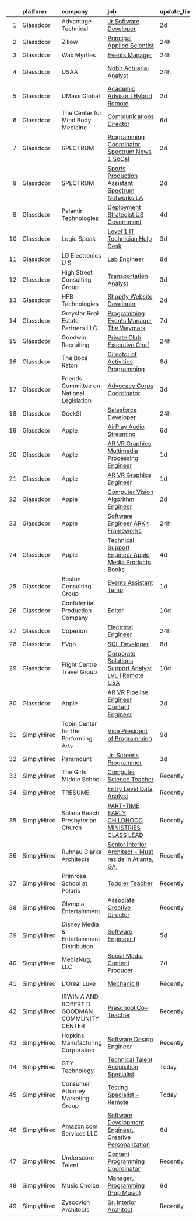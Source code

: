 

|    | platform    | company                                       | job                                                                                                                                                                                                                                                                                                                                                                                                                                                                                                                                                                                                                                                                                                                                                                                                                                                                                                                                                                                                                                                                                                                                                                                                                                                                                                                                                                                                       | update_time   | location                |
|---:|:------------|:----------------------------------------------|:----------------------------------------------------------------------------------------------------------------------------------------------------------------------------------------------------------------------------------------------------------------------------------------------------------------------------------------------------------------------------------------------------------------------------------------------------------------------------------------------------------------------------------------------------------------------------------------------------------------------------------------------------------------------------------------------------------------------------------------------------------------------------------------------------------------------------------------------------------------------------------------------------------------------------------------------------------------------------------------------------------------------------------------------------------------------------------------------------------------------------------------------------------------------------------------------------------------------------------------------------------------------------------------------------------------------------------------------------------------------------------------------------------|:--------------|:------------------------|
|  1 | Glassdoor   | Advantage Technical                           | [Jr  Software Developer](https://www.glassdoor.com/partner/jobListing.htm?pos=129&ao=1110586&s=58&guid=0000018248c15fcaa7dff89af1f574a4&src=GD_JOB_AD&t=SR&vt=w&ea=1&cs=1_4510dffc&cb=1659078009349&jobListingId=1008030771983&cpc=0FE1F5EA2BC84A01&jrtk=3-0-1g94c2nvnk6d6801-1g94c2o05gagg800-4181dfce910309c6--6NYlbfkN0CQRQ3eiV4YWjrRS1ho7HVQ9JO8v6Fb3eU0yDOJbdOiEguntuRlpE4-_N6DYLNj-GpZTLpv5WPdSP3xyHpyt1GVW4WOzCJrFNxqKR5py30U-34ASOCTv1XqShNo2f5yXrYT32mkoRC4dbaq3H-cg1EuqozaeMXNgdUvNW8KAeQNRdnjFj8d_nrzAal1pv4D0YmsUmOavhi-uX3oUmcgLlfxStDZK59NieJgPSnyb6BYIYFuVJA2W8muySnekjX0m9vg0rkyAji84IQMJj2TE9AYO_pbqlpCTapzhAPZ18z3i3r-gmrtDBhZoSA3Q769v00QHyzLY4CXH8aDU2ZRFVNExgJw8Myp7n3bHjCARBjbbSsejEBBzsvicQP1mxMEqL79J-G3wwrXz3iOqNISwixuzn1L2ZihqWj0m_CazskgVsBJ-GTI_eTI_qknT_4J239W79piKnpyGvdf3DN-qxWmPwp1ClDlw2Cr_YGdVJCGxkggog42aUQRU1T3cEFtwLAvM_WXJQXuaylObbJAgftzL3kD0hIqGhx9WQcCjERdpq-8bq3cm5SLSFkrSmy4fsk%3D)                                                                                                                                                                                                                                                                                                                                                                                                                                                                           | 2d            | Sterling Heights, MI    |
|  2 | Glassdoor   | Zillow                                        | [Principal Applied Scientist](https://www.glassdoor.com/partner/jobListing.htm?pos=109&ao=1110586&s=58&guid=0000018248c15fcaa7dff89af1f574a4&src=GD_JOB_AD&t=SR&vt=w&cs=1_0d4f20c3&cb=1659078009346&jobListingId=1008036296052&cpc=654405A9B1E0A9F5&jrtk=3-0-1g94c2nvnk6d6801-1g94c2o05gagg800-10653a7692ef2e75--6NYlbfkN0ANMurRYyPEXg08u6OamUd1Mvhk-zhFSGYIZgoJR86UvYL2v6MoUqae-sD5DnU21vrrjgKK6QA3rPxe1321IKiAM6NigZRDa6GEsITpdcH7XD6kAOVrmoxABmfQu3LRmVAGg_K2JnrWIAXdwWf_3mZejMvZaVfmnZAtVk0StyM-a1xzfTjiTQizYihGZBT6Z04R9QL62Ur6B5ANuZFHDt1l6hjvP-cwTOnzQQpUAzwWlJ0Z2wIvWQ03iAdkWH5li10Wb6jil_-bG2IB6LHK8RBLvmGQFh_7_PNwMv2sgKFLe1EofW80cvHpw6nu4tzRp85tb1drpgvz1MFFaoh8p59s4_KnHY2uyrC3N5CWAwWZ7BpANC0E5A9eyuojGgveuxBxQr9orE79wNC3XrptXjcoF9O6fpljBbDiJvPVVnEq3sZUaH-7FhU2dWUJjIn2RpOuCHIqn2VCr9cKOtfIdYm-A6qTF2UXsBZNwCjLN70LqPa4GY7czVzIHGXCiOndBOonwi31KpQF2XYesjK3vVAoibyilbTfZd-A-y4EgJCBio1UM0xJt_TpX-iFdOr6dp4VWZZOOl5CPJvHiP8PzVwoc1hxyzC8cDLQkIATB_GBmse-wWkA6qTHIwPrCzznhuJkallD9L5LqHldOjOhpwM3mM5YM068L6W_sFUMrOdyx7svG4UinfZVZjcafxla0tHnRhxNdobDTD9_DuNNGAns6xin1lrw2drm0ZYzm-nsfv_gVk5kNogyTjevZI67s6REP52VSXJnoAt2Gvt2Aej7Eik1EoLAnbXqHzlxrF08uN0GbSKs_4BFfizJo7IZm_-Y_gdRRb0C5ud2lvai0VmtVvfpxwiwuz2MF8xowB6gSPC3GQm-jeX7jkynhoWABTx8cXoP_kkh3fxhzJTHUvah)                                                                                                                         | 24h           | Remote                  |
|  3 | Glassdoor   | Wax Myrtles                                   | [Events Manager](https://www.glassdoor.com/partner/jobListing.htm?pos=105&ao=1110586&s=58&guid=0000018248c15fcaa7dff89af1f574a4&src=GD_JOB_AD&t=SR&vt=w&ea=1&cs=1_28ad24bf&cb=1659078009345&jobListingId=1008035996587&cpc=280AB1FAEDD8D536&jrtk=3-0-1g94c2nvnk6d6801-1g94c2o05gagg800-e0b276184e78d477--6NYlbfkN0AtjM4HKqhtCORoboae_J3tgcYu1K4OiljSpkWRTRwPVTiDgCOeS1YC8ydV09HSF6BfLbPiHd-wxWNnVn98bYwoshBHI7woCLIDgUBBDyOPUqUMQys-Nvn5iJ5MbsWWNbjx5VeaAMt0AEDP9_yKX6DKfWvY2ks7iUsDIylAxVT6q_bRsNZ_pW8TC2cD43gnMxtLnuymX9GuwYgjZtJkZUj5l0ZL4m_RC_KXVN9DUK33G2SF4DC1lfkf885kIVOaXRbdnfxO9Fj57tMQ-4hKuDsDdsK0hawvlmqMROnzYQ3AvQpEeGPvOLkc89uHBoRJSszAWNsRjDxMBUujgiNMziuqmqTDOwOz4_SAAQFUTJ15e6a-u_7Y4up0OqG0R64WNQQylcy9fi7sWBsl0VHBqgEfMJr76SQBrV9hzkpN6Fd7Bdp9rXI2k3XnXDKmHTvBtyIuqb5LzgJ-D4K1eglVJWK6b2CC3n8RTTK2N2xXPRlLHetey1LQZTcpqgP9De0qFDc%3D)                                                                                                                                                                                                                                                                                                                                                                                                                                                                                                                                                   | 24h           | Austin, TX              |
|  4 | Glassdoor   | USAA                                          | [Noblr   Actuarial Analyst](https://www.glassdoor.com/partner/jobListing.htm?pos=101&ao=1110586&s=58&guid=0000018248c15fcaa7dff89af1f574a4&src=GD_JOB_AD&t=SR&vt=w&cs=1_1a282e11&cb=1659078009344&jobListingId=1008036013301&cpc=88C71AD61D38E582&jrtk=3-0-1g94c2nvnk6d6801-1g94c2o05gagg800-0f1786e8fca5c8ac--6NYlbfkN0CdTBpsLrhs4IwmIsoO0brdHaF9POTtXIeJjdlamKYQ_DT3Xi384CrTLBZg7SIlGp4bY2R2oSF2A1ATKp2ueZy278fkOZdKUM19LKXNbsgJtf4ik3Jz4tw0WabTx0mfiOTNmQxvMdHQ7AL-gaAIQTyoNisLN09Nrc_85eAx876q0Kx0F5iwWbmKPO6kASMQdp9cZJ8pEELHgpTCCY7CjkIQeHW2lnea8OC1--Ze3QoRpqBZKT_vuEI_nh3puvJyR3gW8_D71xU_3uJLTzNqhrp7Dd44VKt_uEMqch91ueg05LPMDIYE7GLXMB6VbXdBFZyWy8c1g4T-G5RSvAWo4h4BI3Uf2_YPnBkpYkogtlMjgHy-ETx4ZKB2aSeMkNi4ju0G20bomvKs6a0jl9SSbu7ktQk3Cgxiz2Z-aC1GlKvZ83QUI4kGwxor8ypqhOBi6s0%3D)                                                                                                                                                                                                                                                                                                                                                                                                                                                                                                                                                                                                             | 24h           | San Francisco, CA       |
|  5 | Glassdoor   | UMass Global                                  | [Academic Advisor I  Hybrid Remote ](https://www.glassdoor.com/partner/jobListing.htm?pos=116&ao=1110586&s=58&guid=0000018248c15fcaa7dff89af1f574a4&src=GD_JOB_AD&t=SR&vt=w&cs=1_c0935e74&cb=1659078009347&jobListingId=1008031073642&cpc=A65DF3A704A48F9B&jrtk=3-0-1g94c2nvnk6d6801-1g94c2o05gagg800-eed16ec982454327--6NYlbfkN0DTeh5R3552PqUfPOB0cB09_CP8sisQs0fegyyYJecQSZVlMxNe9zty8xLqfyLNAkGoue8sb8qVeIFuRtgYFWMHx-Kp8w-ZxgeNlchwzpSN4_M09K6C9bf8K3cAG8cQxaGo4gSrTWQ-BfKgsCIv5ioJtmeW7u9hc7W74O4Evq6vxGZQRi2ZVi8MAOmQ0i4CXsi0ooH9SCaVt4ULGqW5hGtI2uVOTliSDpt3i2dqsvrUCiUOlfI6OTpZtZH26liLVY7n9L-rlnAebeYcYl8aZdVXLw-L2RDdDbJ9h5DDphv1JGVeMxTnrqy-AXkdNPy-1an_Y6xqQydM_IAZjIwHfzhJn1-Lcfj4rJSrCQmeJCb1RIiJ72nEnDU27AB-qBTKH5Rc8yWDrnoUjLGukbsoTwIBtKqV7-cIjxK2LuKxXrzcAwQ8hKqo4aiW9UbzQfxmPv8qOI7nBy6G2qBNWf8ytwE5rGrmddXgleaKS9Mcgn4zXaJ1UrpAOzkJVEv4c6c9nYXVcOTFziMcuqvFGtlT8feW_FmWv4pvQsSpYEZcbjlbEB0FdYdxn6KAUUrRBY6itsE%3D)                                                                                                                                                                                                                                                                                                                                                                                                                                                                    | 2d            | Irving, TX              |
|  6 | Glassdoor   | The Center for Mind Body Medicine             | [Communications Director](https://www.glassdoor.com/partner/jobListing.htm?pos=124&ao=1110586&s=58&guid=0000018248c15fcaa7dff89af1f574a4&src=GD_JOB_AD&t=SR&vt=w&ea=1&cs=1_7eb8bc20&cb=1659078009349&jobListingId=1008023487708&cpc=334ABAF5D42DC775&jrtk=3-0-1g94c2nvnk6d6801-1g94c2o05gagg800-2f99f65dba8e2af0--6NYlbfkN0Bq4JZBDI5KVBLv_TGL_ywcR0ZJqwqrZegvEhMGN_SqiR7DsPXU7hE8vrTaqroRDspAwTNGF5SfQVRcNMHd43AJyjUZN7Hy53ss80YdafqSOwNQazo77fY9V4-oPESMbHw3YtXHOMEeOgwyFxHuqH5l1OuOEhBHhB29EPOL67a_QswMXb9SkEThTRAvdjIxUwdCEBM9fbV9oTOl78zG29Ur9LuPF9HZbqOYkv_1Ol1Pt8_sO_h2YAsjJn92GnzeuauIJ-RY7Gw4H7s10oh2CNJD9_5Lk62pq9f0i9G8b59W2YxdSc8aDJFxze9J8NfLwDcH-HqlXWyHiR_n4I2TeyEafJg6zbAGbQ2qtaDEKPc2JlOu8GHx7LrWGLr3lzqTqbpB3RNa5qVDZ_5sQiY8tq18J10T6hrrgTaAS1PlbtUjfRwCF3h8bwG3SHaJvN33V0YbbN9iDrwzDEcbZkq69o8klKrEAE-kyBLBRWYgzmCSmSTSZ6yINxS9)                                                                                                                                                                                                                                                                                                                                                                                                                                                                                                                                                        | 6d            | Remote                  |
|  7 | Glassdoor   | SPECTRUM                                      | [Programming Coordinator   Spectrum News 1 SoCal](https://www.glassdoor.com/partner/jobListing.htm?pos=111&ao=1110586&s=58&guid=0000018248c15fcaa7dff89af1f574a4&src=GD_JOB_AD&t=SR&vt=w&cs=1_2312123e&cb=1659078009346&jobListingId=1008030821350&cpc=48B9F4758953335C&jrtk=3-0-1g94c2nvnk6d6801-1g94c2o05gagg800-237212b45d0badb3--6NYlbfkN0CeXNZYxOzgf11O9-TFJft4I5QLQjKTqoL33Rtx55G7Tru_S0g1SuePxsXLB_GiP8SKujYOZxh2-0iHOp_86Qz7tOXbPq4p73dE6TSert15-uZXqMkzAdef5_H_8JFodGKYOnhNy1oWSS_nxb3oYKsEF3q-SHRFAO6gATs70QK9K0eH4v0M9bot5zjy0Kflo14K2Ummm2YdgZZJlXXq7HaMWHUnp7JjPUU08bM3mDb4jKyttl2SLGx7B5ON1qZLXr0lBtp6SGBwabuL_GzwZncedL7F1Sa1wpYYLxpFMLi3SM0_z50LzgmoNmQlhSsK8ZZS1EsRA_8bAtPcxJHXU9tgbCPNmNUPCj_zSkwpuJen67LmnaeFQJlDqH5zzlpbIYL70jNeKbZII6G0tDM_3E69O82NKAZRNvf78AKWIVXvmFyeQtqBTLtQ)                                                                                                                                                                                                                                                                                                                                                                                                                                                                                                                                                                                                     | 2d            | El Segundo, CA          |
|  8 | Glassdoor   | SPECTRUM                                      | [Sports Production Assistant   Spectrum Networks LA](https://www.glassdoor.com/partner/jobListing.htm?pos=120&ao=1110586&s=58&guid=0000018248c15fcaa7dff89af1f574a4&src=GD_JOB_AD&t=SR&vt=w&cs=1_04c8c2f0&cb=1659078009348&jobListingId=1008030821268&cpc=B076152010A3B66C&jrtk=3-0-1g94c2nvnk6d6801-1g94c2o05gagg800-798500657260fa49--6NYlbfkN0CeXNZYxOzgf11O9-TFJft4I5QLQjKTqoL33Rtx55G7Tru_S0g1SuePxsXLB_GiP8SKujYOZxh2-0xXtPNENhkLYaAdeZPsMeMGuQh-3r7ivy7qpkzEFDxxW8mSeO4waaOjO_KNvdk0fVjCk1Qtb2IcprFOzBP4uphXDcT4iT5tdX-1oMdjPGY94inFpd254e6MmF_gBDDGEDyK9PEuGbbf2yXDc-6-R6FEXdYlJX7IqMeFmSeAOFmgOpr8wrHT5BEq7PELYQxsdbE-bYV8KM3CQOCBjeEFwXvo9GlE2F16k4wJKfQsvT4alf1iiFP_HpaeG7x9f-Ygdc6JRNhfaNjQvbuYR480ZH5qRNlRHIJLlovbXNcFldTluLOzJqYLS32jvIavcR9KY-RT_PiOQ4qeeznof4fZGYUbVM6hQIcP6MknRdF2-MLH)                                                                                                                                                                                                                                                                                                                                                                                                                                                                                                                                                                                                  | 2d            | El Segundo, CA          |
|  9 | Glassdoor   | Palantir Technologies                         | [Deployment Strategist   US Government](https://www.glassdoor.com/partner/jobListing.htm?pos=103&ao=1110586&s=58&guid=0000018248c15fcaa7dff89af1f574a4&src=GD_JOB_AD&t=SR&vt=w&cs=1_ee7d2a6f&cb=1659078009345&jobListingId=1008026113670&cpc=EE7F0D06914A6BE7&jrtk=3-0-1g94c2nvnk6d6801-1g94c2o05gagg800-bef673c6277dd08a--6NYlbfkN0Brd2bbJv--kwJLf5E6dthOUocw0FyT9949Kzz66cUevmgVuLUFWYj_oOBcuZnSDrNw8dN3KDbDnC3wAdNZUfqBsaC2Dp1aQ85J7lv2Fxo9mKkRD6jnFxCYUwoXEgRYYIwAhDtXn3FlRoqAjRfAh6iKT4FiLFzS2Pal1IjBl5R8YFAGfetiO_Irepgar44vTfpmeWX94F22oZCuXv9h9O1V2accshhJn1zU3aa7QGyMXw2StxaA6F9Op_8tIWDcX9knFlq0fdbmgiXyfrn8dtPhiBAzNnl6SkK5542Zw32V3WkXUCOKy1RYJ7Aq9uRLgH1Ew6mf2X-uwnqxnkEo_SkZoTCPN8U-vf92COKOJ3YyxpGBZTbRAixVk3Ucbzfukd6YCqoLJzsDtYgInr8EW8j4w3qLU99_lqBdJsdpNeb3-m5QmiSoPzV5dF7JGJZoPpw%3D)                                                                                                                                                                                                                                                                                                                                                                                                                                                                                                                                                                                                 | 4d            | Washington, DC          |
| 10 | Glassdoor   | Logic Speak                                   | [Level 1 IT Technician   Help Desk](https://www.glassdoor.com/partner/jobListing.htm?pos=110&ao=1110586&s=58&guid=0000018248c15fcaa7dff89af1f574a4&src=GD_JOB_AD&t=SR&vt=w&ea=1&cs=1_002c3a9c&cb=1659078009346&jobListingId=1008028007852&cpc=F4EED0218A761C36&jrtk=3-0-1g94c2nvnk6d6801-1g94c2o05gagg800-bf5f6dfec428e9e0--6NYlbfkN0C7uCxHE3uuazJ57uaq8tAgqAWdfzHxd0Jo3yJkaiiH59QQggab8ipZ0MSowDTOVU9ZaGKf0YsoUJ6GAeVVk2yFtL2aerAPt4xT2FFsds74apowRZHXk2OwkkekK3bAXN7nAS0ZVYYqh86Toj-P9QdgXc-Jxl-OZd4X9FhNe57Js7EdUW1NR4GTSOqSw7nuEirc7Be0vOwnrrwcjKRtsgi8530omsK_pJTcoZvTg4QYzAm8sfWGy0DPpOxsRk4dnnX34bNAn4bK4P-LXMCOIa4KlLbf0sZXzM5KpMj8nbxDV_5SAH6T6ZMPqDpR9VY_XgteiWmBWsqGsOQMro0YDtLffFwKNZYsUd3ejnI6o44DMuP22kmYUpUVK2HujsLtfC3_7mnK7UC1w-jr8u-RxU3Ex4XirS3C5h0yCKS6VCSRTJAkr7pse_qxg2lzzWaGJKx_MPQpTd3htd5LObMwM-AB4QY8zfQT1drNOMjBvElGRvcVxbrBeULmKozI2vAGJ66K84BPDBTRLg%3D%3D)                                                                                                                                                                                                                                                                                                                                                                                                                                                                                                                  | 3d            | Marietta, GA            |
| 11 | Glassdoor   | LG Electronics U S                            | [Lab Engineer](https://www.glassdoor.com/partner/jobListing.htm?pos=104&ao=1110586&s=58&guid=0000018248c15fcaa7dff89af1f574a4&src=GD_JOB_AD&t=SR&vt=w&cs=1_66c58682&cb=1659078009345&jobListingId=1008018437881&cpc=6A22310A23505C64&jrtk=3-0-1g94c2nvnk6d6801-1g94c2o05gagg800-f05c6034d488f3e1--6NYlbfkN0A9atWhvSYGDXYsuIFniFeMUfyhfiKb1gamun_MyY1nlold7GTuQPjQR8xaSdlZCsMTKYxyGl0568YS7VZV53z5rymjnR0aiimeXNYdeSEfihTWA9E5m5sLzT_K4vvAWprb5MTMghWGYrTnTS8Sy8o4E0Fs2EPyATbfiZ7CQzKJVvermjYlQW7s-7xwD9MuA7cvJU923WQjymy1xN0mj4yH3lR2t_LCLy3LiISLY5xFQwIIidfKWOmL66r5gzlGrrEYzUkEcIeCQAjAOAdwbdQZrHTtsd5GdZ4KLfkBe89G-gtgJqKirvVBwqk-vb-gJbnqFRcADfZb5nTLfd0mWokBe6kvj-pMfVGbRAr9xh19UwSBHYBKWAbKUcFOQuf8TMQxZDiCYR00fLFVPewZHgJEV5cIClT9J5TQI-tPo2ExkWU6XJoMAfFm8gvL0lsmbw0lTCnMAhyUY_wpetBPHuNtFV4T6BHheGd7ZcetTK_2L8RkhdwXpqEnu1meccD2mf43i7NOUMkLo78iXSRzbtuwsAdRpdQgtGg8FnEso0Sd4rHhyUQgtrL0HifPpY0qnU3CYiCJ5CzGhH4lgkPuiVgCXdgXzSdw9zs%3D)                                                                                                                                                                                                                                                                                                                                                                                                                                                          | 8d            | Buffalo Grove, IL       |
| 12 | Glassdoor   | High Street Consulting Group                  | [Transportation Analyst](https://www.glassdoor.com/partner/jobListing.htm?pos=102&ao=1110586&s=58&guid=0000018248c15fcaa7dff89af1f574a4&src=GD_JOB_AD&t=SR&vt=w&ea=1&cs=1_f1deef96&cb=1659078009345&jobListingId=1008027937829&cpc=BAB9AA3F436D8911&jrtk=3-0-1g94c2nvnk6d6801-1g94c2o05gagg800-83f94065bcd5ba1e--6NYlbfkN0C1qImHiEfErSQr_mLg2hpbAFDlWNX-J_m3rgUVNJERU0jMq4x52Mn_z2ap8mIszHoxCvysrrvBgNct5xfG8nwGF1sUxC4cgUZmEuPnKCA0b21qYfm_3cONhaIvRZvDXg0hkdlSfxBSp5lY9LoX6AqmBs_-F52YVA9RzQfwhJqAC-XDRJIfo21eQTQSJVX9I6bqYwnpxTgcVmMHeDXCophlOqNpS861FhnrZ8LmhVMT2aQ1qeMbETdaB_EKdpE9QTLDyI-jz7_TjUKJg-DXD3LZzhtTJ_6CRqIcNahZZkekxMY6T8zt295T8-Im4hqXuUbxMhmGaN8z01Z9X7-bp-TgZfWC0PdCQxSnxbY4ky7tD9qx8viab2T2UsFbWFzT4RRDsSycB-bksn-nISeXcf5-REgoyWs-2QMA1K9oVrOtX37aidKe91jxwC5vA6NBwhtNi5slnjU0JrAhkaPGfvq8fJ4kOa9fGosVIIu4GVIlvr_qBSXu7NeEdnG6prRcnLI%3D)                                                                                                                                                                                                                                                                                                                                                                                                                                                                                                                                           | 3d            | Remote                  |
| 13 | Glassdoor   | HFB Technologies                              | [Shopify Website Developer](https://www.glassdoor.com/partner/jobListing.htm?pos=119&ao=1110586&s=58&guid=0000018248c15fcaa7dff89af1f574a4&src=GD_JOB_AD&t=SR&vt=w&ea=1&cs=1_a1929faa&cb=1659078009348&jobListingId=1008031374124&cpc=F41FEAB56D215062&jrtk=3-0-1g94c2nvnk6d6801-1g94c2o05gagg800-831cd3705c4f4998--6NYlbfkN0Bdi3r-K5gyuedsFzsY4v3-uemM-ORqdIiUVv3E2nJH3vlvsb5IuYYOklD7NZOGy3rnVAIolVzNsID5fGJjUhs1dhTSu9WEInWAvraJoOeFknnnH8je0iz9QJ4JuofFBwCGJ1zCBmjcI0m_NMAC0f180evG0rJyuJrorru0LjXt987AnDkCwEzYAjhLsUCLzS8Z9yZPAdHIbu_kO0tuzMygInmsyRl8asiGXxgZjBv36yrg9_pkao6PBMTvBWI9b-boFHF4pHyT6iObWZpPSUxJZevFhrD1NYP56wSZnXWoTawE5-ndkK8iBafQySFnQ6fH3lTD3eucH-yU5TtfDkVvwKby0K3CFpBZZP11RaOLY96hDFPyRMW19ooAeqOpVA1-jM08hHdSGI69aA5AFmPwU6-0nW3-CUMUiqXdAAAXQAQDbHJQRy5hUrfQQVNNOW3pGClA7CO-sVadEgIKcV30J4NhKp7k0PllmcOgwKOsuEyxfPaJS02cespuk7pkHl0%3D)                                                                                                                                                                                                                                                                                                                                                                                                                                                                                                                                        | 2d            | Saint George, UT        |
| 14 | Glassdoor   | Greystar Real Estate Partners LLC             | [Programming   Events Manager   The Waymark](https://www.glassdoor.com/partner/jobListing.htm?pos=118&ao=1110586&s=58&guid=0000018248c15fcaa7dff89af1f574a4&src=GD_JOB_AD&t=SR&vt=w&cs=1_b59654d3&cb=1659078009347&jobListingId=1008019927846&cpc=8795CF9063CD573D&jrtk=3-0-1g94c2nvnk6d6801-1g94c2o05gagg800-3e7f3ca804c48b8f--6NYlbfkN0CTdikV0h7gYdTL-r77Bk3EToprMkIROFWgTEDB-IUf0vfK-TJLxdNWSj4HE0DMYS56oTQdZTVDc3hmllbnZqfBs-SFwnWIEf_e3sF-yE1VZ66ZhMOU-wg_xCS4ZakzrFYI1c43GcEgAVSeok_uikJkHIq_X_nkbDHGTlNoBJps3F38dY8SyFbucVhN3t-ypeiq6PBwT2qRcb4lyjEkrLvGQh42jhGEtAc9GcGNblX-yXCknNuWcdMO8mOAKjSDs7KCZljfozA9EISPm0NJ50IADa8lJhcmqiSE26g-bjyfaN9YAmaCQ1M9UfbcMpROBmha36nBEDftd1f54vJW-DqdKYpE0pkQ4i24dtbLVF4i30We0k9ayubPnaAgIQkHAn3YuW_u4jvDYBe_jOvFMK16aI8mjJkr24cwsHllYZJVM1EfGMBb9fRj7JoTOY8kF2kQBcL3MxmkqTiN9d9qIr0GentOn0cNFFbXXiAuWwmVK6PjHrykaVPE)                                                                                                                                                                                                                                                                                                                                                                                                                                                                                                                                          | 7d            | Walnut Creek, CA        |
| 15 | Glassdoor   | Goodwin Recruiting                            | [Private Club Executive Chef](https://www.glassdoor.com/partner/jobListing.htm?pos=113&ao=1110586&s=58&guid=0000018248c15fcaa7dff89af1f574a4&src=GD_JOB_AD&t=SR&vt=w&ea=1&cs=1_faca91d2&cb=1659078009347&jobListingId=1008035922067&cpc=BCC169F53084E245&jrtk=3-0-1g94c2nvnk6d6801-1g94c2o05gagg800-433a539a51383b60--6NYlbfkN0CxjMr8UpMCA6oxnxQ4uxcX4bQnO6D1al2wmyIZZS5KU-tvIHWzS-95XUksm1Da5iqG9JUD--907cI1OAijUUAaVWX_hwd01c_-1aH0UVDIMb12C_4IFUh13bulWlqq1VjitI1vcRfBiA5zVU1zNY5vSbNsuQ_jLJ9jdifLAVe8FNY9hP0t_yRFT2W2WXJ0gnrkcqp5ILzwrvzYcbvLYNROum3Hw8OO2F5GDV_U4rTvAEuBsSOGxFpEojSQftSZr4gtm_AyI3aogEgvAHD-phZGBlxUEP0JDQICl5N5wz_iQ7s2rP8P0DH53lbYC0ugBr4YXeGKFTLV9IIV906z0_uSRj44fjgV4fUTh0HZzaxyN26MqG1Cp6hBy8lpvfbgdoyP-ia7CWZsJdxhnvye-Uk00Gra-6RZL40kXXzl9XWTLjEQsl0uslG5wnGkxZuTQxc6_Z66YYRe16NuRvw2PGldKqg6sEYB5EPTfqhugGLsMZ6hF-hnAvaX_3huZe_yWcezN7dl5I3VIWD_4s4GdoZNjs0POPO-zxL_KCYTRqBTThcJr701keMjgx-ZezkcnG8%3D)                                                                                                                                                                                                                                                                                                                                                                                                                                                                      | 24h           | Atlanta, GA             |
| 16 | Glassdoor   | The Boca Raton                                | [Director of Activities Programming](https://www.glassdoor.com/partner/jobListing.htm?pos=112&ao=1110586&s=58&guid=0000018248c15fcaa7dff89af1f574a4&src=GD_JOB_AD&t=SR&vt=w&ea=1&cs=1_14aa8b03&cb=1659078009347&jobListingId=1008017050075&cpc=F4EED0218A761C36&jrtk=3-0-1g94c2nvnk6d6801-1g94c2o05gagg800-564f5f6ae306863a--6NYlbfkN0CZ4WHaa0yzjwimWJ2JD4H_Jb70KZ7ZxT437oJHfc_b1vKLEkX8etGVY4LfkXNtl1TFAFH_loG6q40MnqWZPFiaTI2X8RxYegcBZsxv8MmEnJQGbomfoivD_JKssJeX313oW29DtIO139TJQY2Q2VQTM8vXWfGoZB--JNYfns2Wu_e0rxvOqMXJQDz3RX3BdWTP80CBKIwAfnsF1-cKl6C8iHSvGISeID1tzg8Nw0IQ8CvyCZ1NqO6lzD6yLNKOUAOa51r8yy_mqvWD-m1Ora8vTmlNEQN-1ZFs7ME6EQoCM4WCn3teLk10surBVWjQ8R3dbLUuEV5qUp6clBzQTMQw9lNK4QmeYCja9tUFGxs6um_J0UhBkWXALkEZ_Jfv4wqDKBE5Z9Dm1uv1Sj4hB4I9sB71-eneHWNK__QBFJulA-i1v4xi54eGf122bDTzyj1h4xnn1_3dt8p66MY7viPQA5Lzi42XWw1ejuFA-AJuXfRqkuQloe-4a-EjoqyhTObrRuXc8ZVi8tBnsuRPwJvs)                                                                                                                                                                                                                                                                                                                                                                                                                                                                                                             | 8d            | Boca Raton, FL          |
| 17 | Glassdoor   | Friends Committee on National Legislation     | [Advocacy Corps Coordinator](https://www.glassdoor.com/partner/jobListing.htm?pos=114&ao=1110586&s=58&guid=0000018248c15fcaa7dff89af1f574a4&src=GD_JOB_AD&t=SR&vt=w&cs=1_7ebe596d&cb=1659078009347&jobListingId=1008028973187&cpc=AC285F3A3ECA6BB0&jrtk=3-0-1g94c2nvnk6d6801-1g94c2o05gagg800-178ad5de6975916e--6NYlbfkN0DNVBOtMRXMRNu6lrkcTOPPWjXMiJ842jOwiWsGgmES1L-KMpF29kCnyVQUk_AMOFYqMZ_a23-XOzBXQOcRmEV9e3EAI06gcQav0tLy8O-ZhCFa_QQ-V23lG802fs-2Du6D7qCyAd4W6Q6PA6pR2XmZrDKR_QpeWj84C_UgSoa8b5oTb92cwf4aO8ZVzDb-Hi-Dmh92vj3vvG19SEFx9ZztjBC9bXEUmPOwaavKoL0EDsIjPXINUlWqti8CfrLqO5b6hTTt7V16JUgOjOKALmqKf_L5amQjszGUQHOM8E3jnVkELUv_YLHO7uge8GeFK2RM4oeG61cC4SeO8Xdks2Oo5Ewykix0UlCjpgDHGe_9tLLU9NbuGZgCU2s-TMtCQlCWKSzbmrX1AlKBORGzHGfWXsStKztC1n6CCGpTFILeYWiPE5dUPdwhO8u3s_NZKjJA5HXMMm5xS2PIO5P9U66J)                                                                                                                                                                                                                                                                                                                                                                                                                                                                                                                                                                                          | 3d            | Remote                  |
| 18 | Glassdoor   | GeekSI                                        | [Salesforce Developer](https://www.glassdoor.com/partner/jobListing.htm?pos=106&ao=1110586&s=58&guid=0000018248c15fcaa7dff89af1f574a4&src=GD_JOB_AD&t=SR&vt=w&ea=1&cs=1_8d63be57&cb=1659078009346&jobListingId=1008035412996&cpc=26740BCDE5E48596&jrtk=3-0-1g94c2nvnk6d6801-1g94c2o05gagg800-461eb4456a80c194--6NYlbfkN0ACTeRvGRFS6hadW-07x_K1RnsIE8OdH4tufuZ5eRAiXjEXEFX9SmNebhhKVkAFopcHwvUHnmuchnp2ihscEdCAunJpGYsNACbCgHUXUqKS9fkxo9Jn0Q1l7RYoszO1tPsiQ0oZEP_VDXqijqxyJH7TqLX2QdMmhKSLZxfssOHi5DI1Y6WIp8x-ku4l1znMcRyCVuX7W_6RGHZYbfsf-y9H9pM9qdF4CUCxiauVlIsdn8rz5llUuXAg9BM3pZDE6swGonCCGP4XGzh6A1KV6xdQRleqLW0l2h_g2m7dBCMgnQk7k46evErVyUTX_U7SK-9yGTci0-sJkuGt_AE1LoCeKNQgu1Tj_hPma0EPGmLO4Ju3bjDfMsMLg_TOxVHkCdb5Gl0H1EpUZobhdg6KtGDTK-FZeBnVky7YkKEeLilRkZret1D0Mi8vWqc63viWK0fPb-OU4Vw182TWMu32yBY8OwC-QXkrjQJB05qUn0vNZG9sTjzIo9XrPZrGLJvbq6k%3D)                                                                                                                                                                                                                                                                                                                                                                                                                                                                                                                                             | 24h           | Remote                  |
| 19 | Glassdoor   | Apple                                         | [AirPlay Audio   Streaming](https://www.glassdoor.com/partner/jobListing.htm?pos=115&ao=1110586&s=58&guid=0000018248c15fcaa7dff89af1f574a4&src=GD_JOB_AD&t=SR&vt=w&cs=1_0f9999ab&cb=1659078009347&jobListingId=1008022113411&cpc=C4A69CCDBB3B9599&jrtk=3-0-1g94c2nvnk6d6801-1g94c2o05gagg800-48c166457877fd02--6NYlbfkN0BvKrLyj5gPmtZO9T8euul8TCxuuKNOtzRJOomxnwSEodTz2Bc-sPZlC5mDe-NOaJgBECjAiXtGRR3TzaKnex1tIRfGt8dTSUrorc83fkTvFvCFvAMVT2uq7Pdf1DBbFv3EWG_tGfP-rmeUAYbUnIQgFzGQD0zNNvQKtOgDrdYdKtS3Xlh5i_NwRPszcNPcJE08Ubm0kV_Xhu5iCylmTgqI49_4BLjwh2mlIaOrtH5hnNO4MfyuDe1m5reRVeJk2ggKF5rjuzhjEt-eRn-YK5UBFe49LiN0O1_5DK6-FjNjylQmSrk3RZhmWOyu_Apr0FYldsWHsB8M60b4A5T9VXMYb12-Tcb7pYAIZe-DODb0nKbF4ysdT49RBSiRM2IK-qsVJQU209XqR0DQyZZqNJjWVPIboOkiU5MgWaFFJnvhbRL8g0HcB5rP7dj9RuMzHu1C7ksHT_96fl7LzlI1XMHDJ05zqk-c_nPde45CwZdQP4QpYW-K2weXolJM2VFP0OJgUpS3aTilEiohvhO_yqezCuE2pqWe5ppFDNyZu_GBta-9v1xodd49qoLOkOBaLUkwb2_f__oYpVYkBX5bIVVCyH5S8IW-e9pFZk3Q9O7INJ3PnInlRsg0wp_4XKWwIhBBeal7v6nvxNaWPu_CVQgdD24DA4i0D75ArZEZ69nc6suICD8cVy2EtDXqEkj3qkKxFCKVdJIZtHt8wZr8cGRBdPtn4lnFeRLYmsbn1UMZ8zlj9pj2WJwO_IsITDCqD9pm_DfxrplkGSqFTE6IexO45MkRsp8oUdRRXgu3LADXn7F9eMqTSoco4-ZcSoN1Ni9ERftJNyv8H7li_Kj0vrqdME_7KiKMlpzE6bKo8CQ0R3vaRUrJH-nrZze6GrD1QdPLq5oFSj_qAoChvBzFFqGDtOwK5WmOFlmD--cCVB7afibnIy6xyZeC)                                                                                           | 6d            | San Diego, CA           |
| 20 | Glassdoor   | Apple                                         | [AR VR Graphics Multimedia Processing Engineer](https://www.glassdoor.com/partner/jobListing.htm?pos=128&ao=1110586&s=58&guid=0000018248c15fcaa7dff89af1f574a4&src=GD_JOB_AD&t=SR&vt=w&cs=1_d6fe374e&cb=1659078009349&jobListingId=1008032497095&cpc=FB7E4A1762AE5BEC&jrtk=3-0-1g94c2nvnk6d6801-1g94c2o05gagg800-ee63d9d4ac343a86--6NYlbfkN0BvKrLyj5gPmtZO9T8euul8TCxuuKNOtzRJOomxnwSEodTz2Bc-sPZl1dBMH13w-jOVIUJfB68hBLvZttX4OgzN4diY_Pom-07bSo4ZOVvIj0x2-smqJW-iq5ZWzBMAhPEo-16R9qIlsnFkY-mDXvuFzravF9z86nK7pfjDKOpDQKk8CCCBrZ0o7VdWQvwcnf0XDG3IU2JEr_kQ-Me96kwL6wO2hGjTlerSp4zD5a0IzLw2HTNz4ItDcr2NF5WNbvx6x7rjG6UqZcsrZ5v2Vtd9UA7OY2bEhjnvpdJ3Y861JLCNCLbyPQBTZTeNLzkqa1-PHZU7GLothd6MmlU-cqTT5wE-XOe5YJ3xO3AYDDAXaM4qnXHK4NYLH-w2B6hfHnrlTw22owLTUhiVKZ-pcx39O6iQsCI-AhfuCGGcFLxFBX2eniRFIepPQKyHyQwydL3h7Hfe-YMOJ4tN4lwC1FzGLm_W9nHf6Zlnvhn_KZrDhl5TtH7fY_NAt5-BvtMt5X-dL_pQPv7q5zGnYEBJMyFd3TReS9uS0dGM6xv8CueTI8ekG8J7p3YgXUnyDt131nvqzFE1W_r-hose_ydbCfIM9WhGh9zri-i28OKI5dJqiJ-y-3gUNaQ-MXZIqYruRR45p3ZI1OTKpglQCNpu4Kz4c955PXrb_bp_S6cOGeI9Qb9ofYYSMoMQy_m0RkGQXYvFqqfbhrUtTrs-8XL6AFE-0A2STXWnRlL58kb0oQkBiuWZGKnHzWgNP06W7C625Li8aipKlJjB40dsHh4v7xfl8tBBAp42-m6XX66NIrHL9SoaEcnlWluSK57oObuQ7nMabL657EdTzUJQU2Wl5fRQVVOJEu4yOzSDLN--vznYUsSiQ25IJYOf1dLVdLOG2cdq882cRNB1SpFv6g-nlMQFhgg-EiCKYL2mOe8qrGVETIYD44xe2mYAk74VlA5j6wLMRUOgp0CrimXiGxH9MOFxBM2DufMnjIM%3D)                         | 1d            | Seattle, WA             |
| 21 | Glassdoor   | Apple                                         | [AR VR Graphics Engineer](https://www.glassdoor.com/partner/jobListing.htm?pos=127&ao=1110586&s=58&guid=0000018248c15fcaa7dff89af1f574a4&src=GD_JOB_AD&t=SR&vt=w&cs=1_142ed02e&cb=1659078009349&jobListingId=1008034378595&cpc=F41FEAB56D215062&jrtk=3-0-1g94c2nvnk6d6801-1g94c2o05gagg800-173a33756ea0a0e5--6NYlbfkN0BvKrLyj5gPmtZO9T8euul8TCxuuKNOtzRJOomxnwSEodTz2Bc-sPZlbtkML8D-m4pJ3pgl7pUc10PJc_AeXebWLgEBPmmXdF2wRuvBJIIHP1861ZJJ6MpSYbFjyX1lWtMPrR1PjPjRm_YP1aqxs38ooPJI6GrR7d7G4FM3o61LMyHqBGPr4OyYlBiuCWhCR8uo1lnQslMWRLYoTfV6dqRK_oupahQx2KYe-lFe__z001CXPR0_1DubwJPZY3Cd0D_rPDk1KlvSnn6s2fylCO72i1viSvLyBqNWbVe2bJ-zQSBkmSQ0V3_yWRrSuxqwEqfwIzIT84abCscvn6lqa_R_9PB6MKSddNoJjQeCw_7SSD01mxKNaXiXszFWzR8CU5myyfL7c9xe43SpMWVv6jfQtOHViF9BWxHgaJKwwEX47g7ONR2cvhgstXPtP_pXuWmnQAoqEmksQf0T6vC9KY77a_tY4SDBwNZZ7GUFlEI0eJwvHtVLfHibB6qk-R8zxJXiGyaB9M2pzM1ZgstiyF1TYMloUmLpD_5bnAjcK29eoK9XhIxKNq27GOXvmP4CU6ZrTJIWYnE4-OYtowrzO6X5y_ivGIgIUdarXcWYUJFu-Co7XqqNYk-odbE-CNK61ymobEK5iDz3ZiM6DDVtv_RuDLQVhesDslZuMa9ojGfDQ6Wd8ADh4OUPpMgw-gL3_QV09agytzp4CzHjOq5nAgt7-shb7_XnUxR16h6PH42nDqCS8kKTK8iIhL5LtNdF4i4vCD__xpY5vt-YY1pMI769YsQETE84bKqMTNbVztWcnaj9EAIjr5iwX3ykCSuwYAlXIacQCgSBjN_PQdHWHw9hQPELa5DGUdfGcxUwPapmmu0O2h2ySYSXOd3AADWHrR_BUleG44l5_N12rJ0TxxcKHQMyEbfnu0LsGadwwABCS42BBSiIaWgP3O5VeBXG6HBvkYf6wY16Cg%3D%3D)                                                                 | 1d            | Boulder, CO             |
| 22 | Glassdoor   | Apple                                         | [Computer Vision Algorithm Engineer](https://www.glassdoor.com/partner/jobListing.htm?pos=122&ao=1110586&s=58&guid=0000018248c15fcaa7dff89af1f574a4&src=GD_JOB_AD&t=SR&vt=w&cs=1_88029d33&cb=1659078009349&jobListingId=1008029697760&cpc=FAE5E775D180B2FB&jrtk=3-0-1g94c2nvnk6d6801-1g94c2o05gagg800-29101763bd50c9f2--6NYlbfkN0BvKrLyj5gPmtZO9T8euul8TCxuuKNOtzRJOomxnwSEodTz2Bc-sPZl8WPllYOnI2iTAJuCiI2CsNAA1Cr_G9cx-S8SZd0y1Fb1lz5WO7xq1yHVM3OiJCT9BUqEVRl4Mv4gXBFHELWXmC2Q_Yw2uogPzKP0DBE26N7bfouXju-dugMGz6lgfBWEPsaOKEQ1RVnCWmWaOoRYMEOgotXgQk3UYzFOv-MkAcjWq6Byyk9TL9XmbjNP04jSwTcCuo-v44KRw0jvBjd16amLYY6nG4QZbKsJeAR8dsYkUiSH10R80NU4EgTVH5LyE6wmeUOo53FBX42sHIx78H5cy7IpRHzI8xDo3mzoEaBzDG-Hqgv1UxXClnrbjj03INhkvpaVOxTem9M1UICgKL8TUJWY5Oy6f75tD9nOSUENx1YSqpnab2q4w_qB_Dnwk20BcGYZvHF0JsNp6kqP3NP60YKHQLzCQIPlNLAkdDnRbEfPZI-uF8lOhm-MVGfjr0vyDwemGVzPhyZiSgEhzd3Gmk9sapCjqYDZHM-fqBTamVTKeelcSoFzXMP8S8a5CDMdWrEV_ca8CqhoQAAQWYstl0PWYbn303G6mhbDxABfXMKOcSx7mD8BmSVvbgocOXKj5BiwRJkIEEbRQu-jF2tJcTndNeg27Qg32rrqK4DViVGp2Y6Vfy8zzsN2VBaITW-4SArS0CXg5FleMI5JAdan0ptVyyJ0iLp8zz0Zdjh3t1ZtaN2xWDalYn9PTgQuW4xJoYYKW9eNpCqxF_5Arm-I_sM7LhxkmN0m7tp8cSFDsSCr_2UyIDur2qXDxuDv_UWc0yWjb4kWYidVqyZMOU1zwNXEVZue6NQKWvfUE5M9eBOfhGExwvGZLHYBQXd63EgRwq_CmIeM6YyC3Ng2v0EjSS96OuvQKLkJKrbj7U3090-77i2yiwnVCbswaroO9Z4zEA720ClOTPfHBNlidOFUUQ_UtylM)                                                  | 2d            | San Diego, CA           |
| 23 | Glassdoor   | Apple                                         | [Software Engineer ARKit Frameworks](https://www.glassdoor.com/partner/jobListing.htm?pos=121&ao=1110586&s=58&guid=0000018248c15fcaa7dff89af1f574a4&src=GD_JOB_AD&t=SR&vt=w&cs=1_21d4794d&cb=1659078009348&jobListingId=1008036908021&cpc=32EE424DE2B657EB&jrtk=3-0-1g94c2nvnk6d6801-1g94c2o05gagg800-2ea142b70e478446--6NYlbfkN0BvKrLyj5gPmtZO9T8euul8TCxuuKNOtzRJOomxnwSEodTz2Bc-sPZlPHrT5BCwu4RLnt8gAzLgmb0GJUWzn7D5PyimyyUrlxQjMUmAyFxs2AABMTPzIumr3lRgaFfKmVwPafsMuqeVMuwL9kKLc35muo0wAr0cmNz0hr46WMcPXKp75pTO_8i0SWf1yp-0erVLN1TGW6XhBXMjvpXqe6Bf_qpnYAsogTAhCgoLUP_miZ6AbKeUy7488vcgMOX1zjwPbKmMg3RHyilJmi1BrW8wEK2G7MuvJ-nSZ7eZsvZRFJavZSeo3Jq6FCb050waMEffBIoX_MbdxPcV8yXoi_NS2t3RNLpf6LxtQV9nOIGaUj6el2MUID5p_Q3ob-DlRjJ9Cwi__Kupv-16iPkPa-R6s-unF871N2094IIsbQfW5LT8sddNJWsbWky1C4IPyCcv4KwcgxCFjEYXKIkRvSUcPJXg9Kt3OrzdXWqkOUZ1JC0bCB8PirGu8qYokQsTvO429m-wgpJyUXNK2k3iTcUsLkSrJz11tVJxnqq9_d2Z8-PdSoBTbkLF2O_Sb_8eeCnwwQecT3bIy_wEmbDVywj_lIPaY_TPtCMs99co5pnnnxDYO3Lp_ZPtfYnWcfCd0yL6nVcmSdQobeRQ7NX3y9Dt1T04-vZhsQ427n1XSOZt8_oKIv59HdjPremSe2ARq7V9VVwRFRSgejjBFkdprqzqRXBQ2F7lExm3sHZBGhaEkjGQSZ0Pr0S_HBospi7jSY8aX6pCEmDuxaJYd1cjV_RMOStC4reh1ref4mF4K7XONWRCcWPQIafXRz0c5PUpjIIM4_ut2pQ8DvJEAS9myZLI5tw0kfuJMG4J_kiKyJVOrf88l7arLfqIrP-LA-Jt7z75NR6kkjRhT58PijrUihtMmGqTQaDhDp-lK7z6AuB3ZF911NVsQkxcWSrZpBNLWJXPfcmy6o5-tkcT_uRxanQ-)                                                  | 24h           | Boulder, CO             |
| 24 | Glassdoor   | Apple                                         | [Technical Support Engineer  Apple Media Products  Books](https://www.glassdoor.com/partner/jobListing.htm?pos=125&ao=1110586&s=58&guid=0000018248c15fcaa7dff89af1f574a4&src=GD_JOB_AD&t=SR&vt=w&cs=1_da6fbc7c&cb=1659078009349&jobListingId=1008026764409&cpc=FB7E4A1762AE5BEC&jrtk=3-0-1g94c2nvnk6d6801-1g94c2o05gagg800-82b5c7db4ec06552--6NYlbfkN0BvKrLyj5gPmtZO9T8euul8TCxuuKNOtzRJOomxnwSEodTz2Bc-sPZl1dBMH13w-jMUyVxMR5QtkY0CBZP8AS-17twcS4bFH3Se3w__rE9ViAIEMBM4sYu-Xj_dxM9GIHcrh-Qf7NcRnmRy7OY3gP4HrqsKTe_VD90uG9Y7vD5WwBYKEJPRf85BocZJskH6kvefhyWQ7RKJKBsrV00g1TYyK1Dn3u1YRsB_4st1VB2dvkxFN4wkJ3ccgL807N5p2QSAbh49kEryAjVZvvFD7lpmBEXfQ43MpdMECf43PMxKVhC213jD2YrVN32rmHnJ9sg3ACOVz8FKuG8jZpXW3ECCukw6uPutJ9ZzBItv7jaet8mHJIJgTBqHMSR3iXVzhGfFPN-HjNXf0c19ou6N8RGYHrv_sKXR0_h3LOkHK93iG8fnO8RBBAX3_dgAmDGWvDPDkhV64mmtuh-c2Gd6j8FDsc6VlHw0ZVYtc1IdyVixYBq5L0M_NkvmUDFb_YV-EcfdHVZ050X-XUkx29eWp1_SXGOQSMNpkbxY5UtN4MSvfPX-ns7Of8PkwZtZBOXjvN8haS2B6WRqiJk8wx_-ifRbJLm96ffEMM1BtgEvKB5Di9_MQhf9lhLlvBUGgnyOIRNKFmj0Ev_IVgnut0fwcLORPX7dHBzjTYrzwFHrlKlc9UL5j70NLa3m7ydAljmCL9w6k8uMTREmpvynLZXMvfuWA4kPx0c7ZCTvQ7Iyawb2x8CD0QxQPb898fCrFJmwDKenIE1P1h769fX6v7mY3ZGmWMmj_4JhOTjkpvYfJBC2DcioVamSAfSBcKjifcXVoqTTuN9_FO_ITLyrmUbct_wSe7awRblCFnPJYkTuctX-GGc0A4WkE5mnwtB_b25u0DIpxCJdM6uA9nXagg_wyo6aFB7hBCWVHIqWZde6iBJiWFdj5A3Zw3yNyxndyMnORIX7B1KlHBo1ThKMvA9c5a7pOhwLJPxJbLb3hMcD03sPvg%3D%3D) | 4d            | Seattle, WA             |
| 25 | Glassdoor   | Boston Consulting Group                       | [Events Assistant  Temp ](https://www.glassdoor.com/partner/jobListing.htm?pos=108&ao=1110586&s=58&guid=0000018248c15fcaa7dff89af1f574a4&src=GD_JOB_AD&t=SR&vt=w&cs=1_007bbfd7&cb=1659078009346&jobListingId=1008034233606&cpc=FB7E4A1762AE5BEC&jrtk=3-0-1g94c2nvnk6d6801-1g94c2o05gagg800-0d4c9946c4938c0e--6NYlbfkN0BRT_J8tESNZROimpc0WyD7EGfhllYDKcBPIyLxids1Tbq1PZkwRSHMwU6HV31IaHIj3TGcTjqFhUBi0qkkzogn3zgdMCN_QUR_RegmvAP9y92lh6IaiYi-CCQQgXxVJlqrqPlVs0ikCW0jpXnXwCVe5oKeorItClJmmosDSlmI2Q4fwtD-fGwU-RGRA40QjO-iJi32z_8c-uPEftJKI3BH0axOkNKqQz5JPl2SwWAgAnvKS31GR7N-mTxqKeiKo9Gn-Ml3nH1gWm3-WYKhukJhWGx1dnjR4tHXcbjpIwaWFnIER1UnVGh7xboAdchQA7B3rnXUHKwKUfHpLdvlDVOB9zRye97RN7LEb2MdT9ZizPje67VIvk0Zq0rw1vS2w_RdfIl40xQaJ6V2X3i3i2cugqDMDMHQnIV98Mvaxm-Gce2mGQMDozJH_DA73g--OO3BxeSATRIiuWE7GkAHCC9wPAcIvTVowMQzUWEmp8i1PIOa2GJeaPOzQcfa9R127C8%3D)                                                                                                                                                                                                                                                                                                                                                                                                                                                                                                                                               | 1d            | New York, NY            |
| 26 | Glassdoor   | Confidential   Production Company             | [Editor](https://www.glassdoor.com/partner/jobListing.htm?pos=123&ao=1110586&s=58&guid=0000018248c15fcaa7dff89af1f574a4&src=GD_JOB_AD&t=SR&vt=w&ea=1&cs=1_bf44a9f0&cb=1659078009349&jobListingId=1008012172964&cpc=AC285F3A3ECA6BB0&jrtk=3-0-1g94c2nvnk6d6801-1g94c2o05gagg800-ce4650d72f038cc4--6NYlbfkN0CLnIyDXorONbwFz_HkFFuiZ_nJljq2LOcDyzqI3LJjcROnnlzOF97FXiKDv8zoB_MsQDodJZy628IbbDKo2sYCZuek4ztXRnFow3PTUc_E5oet2Wp3e7hZTXcH6SnEes4jcHnUdJdLh1WndtdwKmTVonDi_kWuZG87073-jrrU2XBKWwmhjSe7bTphGKZ0bfsZtxIHMr9CnvnDwSiKVp0Lhy9OScTuB-pp85gv9419D7mho8kxbS-ML5vKotrcetWn9Bry_RaqdnXPU8N-5C6VEjWz3nhFyNzepKwIrJOXeMsjDXm1PH92zmmfNZ2qDvUlXmNLujRngpNZGn4WN92YWd_0BlIoDdiEDxXdnJtM5IQ5nftWhQw13BBUcxg0y6xhQpjRZTEiL7ywgn-XruxmORDK0AdU2Q3plIGb5r1xShBFH0u95m5RheP05fAbkp39wvjbsMAsYNK1M4ZiVqi_JUGUpewQ-NJHHMOZYkINsQ%3D%3D)                                                                                                                                                                                                                                                                                                                                                                                                                                                                                                                                                                             | 10d           | Remote                  |
| 27 | Glassdoor   | Coperion                                      | [Electrical Engineer](https://www.glassdoor.com/partner/jobListing.htm?pos=107&ao=1110586&s=58&guid=0000018248c15fcaa7dff89af1f574a4&src=GD_JOB_AD&t=SR&vt=w&ea=1&cs=1_1e6753ec&cb=1659078009346&jobListingId=1008035925563&cpc=74FD5BE86273CE52&jrtk=3-0-1g94c2nvnk6d6801-1g94c2o05gagg800-cba44e3f028841d3--6NYlbfkN0AReMqbNxtuu3Iwq5TXxmkQIrV3hi7xtp7wcfDiRElhrN99WN8VZ32C_e_RWkgKRjj17JrESqqpWlJAio5JUK64xbd4Nzh4RTk8bSR5BeZJy7-qnM_M16GL8gLFBxTengLcfFdNV7P1QUG-xpVI9PgF5BjI9edMRY9mXoi1jANpDSWlMn71I0BoglgJiV2sIBFfSfFds5hLZY23F-K4fM2HpnEcNVN0zXt0xz99VO8UZjmh6Ou5Q2ZsV-Xk1WJOxa_r-osHQROEmbQhlggVJSEs2xW3aZO_pattvQVpiXAxB_1fe5zZlw0PlsOvLiF32MegHX_i60V8ws3BozH7N03BuEwZi_lg9HZ8wNauHVQr9c70rqpo5LvYMJzNKdkN4YM6Auasll5rbyG4McWyfDGvUp4LZS_0wyiM8LordiyZMAfcxw42JtoVcdTfkI1bVg9ttoEb9fXhfXYjWjoHiwjUv6FNokeTTYHg0ZFv0JqPvld_MPup1m7YbSOzCG1V5W9vx2NhULU59g5iE7jGNtyW)                                                                                                                                                                                                                                                                                                                                                                                                                                                                                                                            | 24h           | Wytheville, VA          |
| 28 | Glassdoor   | EVgo                                          | [SQL Developer](https://www.glassdoor.com/partner/jobListing.htm?pos=117&ao=1110586&s=58&guid=0000018248c15fcaa7dff89af1f574a4&src=GD_JOB_AD&t=SR&vt=w&ea=1&cs=1_29817be8&cb=1659078009348&jobListingId=1008017652888&cpc=AC285F3A3ECA6BB0&jrtk=3-0-1g94c2nvnk6d6801-1g94c2o05gagg800-dabfd1db43b12d55--6NYlbfkN0Dk1lk1y8VXQAHIa8RPan3HYMktqTg4za2ggrd8_nV5zPjujgEwrf3rGw6SxpcAW9TVTcAqD3OewwnTgUyAD3PN0QSm7hHCU8LjcgBnvUFwxjYc6NG72B9jtRZKbwKTWdB7kq3N17euJVZ-wOvxiIq4dp35v383dZBM9Qs1svlN4goG1aNQp7ZMKpvrqd0H_y1dIAnGUjzKLsBtZSJK2joyWoPjQbccgNdxVRnLQCVnaYsLnse4GfCdXEy-KS8Z5bONVV7VJfLAzW5bTqu-DLM9_BWXwg8IN6mLQR63euXggz5-Br3dWbU1wwlsVsnwyKoH65VyjTAUpw_zgMEI13Bal7oCjehgbtB19utkwtTDY9Zc9qN9wat_ioG_7v20WePruIKtzBo6Lu7h_551o4Py007mCIPZ85h30AFylpKW09E3Ep9rBDcynYmZjCCPfZ7WcKi5FcbC6Z5R8hitpetZ2XKWFFCSRcKhlYHVJQ0MCsA_sfrR6l84)                                                                                                                                                                                                                                                                                                                                                                                                                                                                                                                                                                  | 8d            | Remote                  |
| 29 | Glassdoor   | Flight Centre Travel Group                    | [Corporate Solutions Support Analyst  LVL I    Remote  USA](https://www.glassdoor.com/partner/jobListing.htm?pos=126&ao=1110586&s=58&guid=0000018248c15fcaa7dff89af1f574a4&src=GD_JOB_AD&t=SR&vt=w&cs=1_35b8ae25&cb=1659078009349&jobListingId=1008012479273&cpc=AC285F3A3ECA6BB0&jrtk=3-0-1g94c2nvnk6d6801-1g94c2o05gagg800-6eac72307f6dd511--6NYlbfkN0Dq7qPB-BUOT8Prf7tf9oqq_Jnqv4qEOhMuUzr9XeuSc0xp7dPV4AGBd5yqBJY0ZTNaSK4e_ird-Fny2isKXoLiqtf_X1a1ffsCyznDi1lK-cXLe-Iz4uEfk0aumPLxahc65xnRwXPq97IBe1tLlqdiUgosHE90ztKOAq49jyrR1ZnBLLA4XZNWVfLEQZxIlMBlMgjJqVk4JuvoZNSS_Cs88E0g9fW1jUIMgggguAhL3RjPIyY2aejavwf3PLD9pwYyUi9sxq0FzrASDroa9rYNdRARIY1ijIEH0zGTi_djurIclXRNp0-aR3XtSw98KdQbwL8vMix1cHwD_7kgXRem7a47PWbVylvOgyeChmESMC1TmLBSMwn1ix1URERoml4tWEbmmMoNbnN2ra2fCoc4A5qIaqbIIX3kqr7n-PCSY7JE6iLtEtuBB3lVYHsyMquTZtX_Q7-_t7RGaByK3V9298NxU1c-kFIKkqR3r8ibds1uhH8RkpBAd91eWDmKRUNAbzSGgGoE4u7DTizNt_M36At9MT4hw32buD-7QZvu242o3B7ZujD9)                                                                                                                                                                                                                                                                                                                                                                                                                                                           | 10d           | Remote                  |
| 30 | Glassdoor   | Apple                                         | [AR VR Pipeline Engineer   Content Engineer](https://www.glassdoor.com/partner/jobListing.htm?pos=130&ao=1110586&s=58&guid=0000018248c15fcaa7dff89af1f574a4&src=GD_JOB_AD&t=SR&vt=w&cs=1_f2f1a194&cb=1659078009349&jobListingId=1008029697798&cpc=3BA4CE39D5B5DEF5&jrtk=3-0-1g94c2nvnk6d6801-1g94c2o05gagg800-b689c6841886e97d--6NYlbfkN0BvKrLyj5gPmtZO9T8euul8TCxuuKNOtzRJOomxnwSEodTz2Bc-sPZl29JElYHfcoTbWeJsdWCiW5m34zeRnhyI12G7EKuxTL5IEhSsiAjsjaHpJVdsSdty7gIJXoR7ginDW1WlQwNq9p5pLJ0ofHrBd1-SxX2VvQcyN-LOG_cHL_wdTIBSBaIYZD-O95XmMT4nGj3P0_iG0US6ZX2wUAMgihgm247TvpblH11WPIlkTAHjnA7B3EB_zIWlswVZF4Qsnb3lx1Mo9Ym0BxiRW5R9Xr8eV27cHy9_HfXDaA5P1a5d2BfmXY_jeRQ0YlWfShA0x7Ar_DcD_WYWZ45CqwPWzi1s1vP1sLIbYIy8fEqE9N1k3VskiMZGq70cC5wv4doVgLcAxaa_OT8H4qDl-wAHSK8S7lr3LXcpVgXqLUXwhNBgdueBiDoGbXdjxu6lkms5dsks1qL1lNOrTpXPaejCtipwvvArPUbuGngN4K16-CM2hEM7sRxkPhD_2y4D3gJGrQA2B7QHxR15NtTK2JJDKX27NKplMnnQfcMwdgNFK31EvZJ4x4pnz5wP3MNdpQuUJUay42Jz0PQBJmykKq9w8GAwSaL6AtbCShqyp1bC05I00uOsAS94QnieZJTFsIzg_A5-Ic2bYHc3n1EkQ_Rxt3KMGd0Y4zwWR3glVdAXebT0o61V16304kNaoEO3FqMVKTr0bLEgL3FFB_dVT4ImtzTgs_gIEpGtQdogKweNsiRYVlL5RzDicQZgIjqhuf_Kc3JWESVw8uqUNEnF92FdBsKZ0pUenRSITUwQkfJd-EqGfh1qV118hBbTfBnmCrdCxLkFTmriQOPgiT9xX2-_KBsL3mIuYlGFZqhEuF-MNQqitTZI_rq22Iqym3pTtZCChIr1_ILrNkYvOGCGXeejQ8X2vfGEY96Hz_JCvd2KBbHywbGidB1ZDASigPeLCZ5aPa6KDCTTXee8qv9sYkDjs7EH_ojbjjY%3D)                            | 2d            | Culver City, CA         |
| 31 | SimplyHired | Tobin Center for the Performing Arts          | [Vice President of Programming](https://www.simplyhired.com/job/sykqOnljwOCZMi-ls4vinDcU9DjTiznNJuixU09y2WScMKNe4W2P7w?q=creative+programming)                                                                                                                                                                                                                                                                                                                                                                                                                                                                                                                                                                                                                                                                                                                                                                                                                                                                                                                                                                                                                                                                                                                                                                                                                                                            | 9d            | San Antonio, TX         |
| 32 | SimplyHired | Paramount                                     | [Jr. Screens Programmer](https://www.simplyhired.com/job/HjPy9e_4SV9COI9qiNUfb6VfEug3h_IpUlAKTtCk0u4l5ENB_0T17g?q=creative+programming)                                                                                                                                                                                                                                                                                                                                                                                                                                                                                                                                                                                                                                                                                                                                                                                                                                                                                                                                                                                                                                                                                                                                                                                                                                                                   | 3d            | Remote                  |
| 33 | SimplyHired | The Girls' Middle School                      | [Computer Science Teacher](https://www.simplyhired.com/job/yS-8vBwyKdD8-P1lnTXeuhdmyGpO-qpLLP3uIhinegmJEMLC4ZKCqA?q=creative+programming)                                                                                                                                                                                                                                                                                                                                                                                                                                                                                                                                                                                                                                                                                                                                                                                                                                                                                                                                                                                                                                                                                                                                                                                                                                                                 | Recently      | Palo Alto, CA           |
| 34 | SimplyHired | TRESUME                                       | [Entry Level Data Analyst](https://www.simplyhired.com/job/VVF_fds9jzDWuCZ2RjKmagn0oqOsd7mrpdUcj_joAuCYwRlx3AI3UA?q=creative+programming)                                                                                                                                                                                                                                                                                                                                                                                                                                                                                                                                                                                                                                                                                                                                                                                                                                                                                                                                                                                                                                                                                                                                                                                                                                                                 | Recently      | Trenton, NJ             |
| 35 | SimplyHired | Solana Beach Presbyterian Church              | [PART-TIME EARLY CHILDHOOD MINISTRIES CLASS LEAD](https://www.simplyhired.com/job/0E7fNQdIhQaNpeXRhfZjtu_CIrkNAuYaoTB2fYpCNmKJLhBxWoNFdg?q=creative+programming)                                                                                                                                                                                                                                                                                                                                                                                                                                                                                                                                                                                                                                                                                                                                                                                                                                                                                                                                                                                                                                                                                                                                                                                                                                          | Recently      | Solana Beach, CA        |
| 36 | SimplyHired | Ruhnau Clarke Architects                      | [Senior Interior Architect - Must reside in Atlanta, GA.](https://www.simplyhired.com/job/xwDXtTWrFE92J_6982c25CzPKJIM_4CPbnbisyXExqc7QVs0nE5PFA?q=creative+programming)                                                                                                                                                                                                                                                                                                                                                                                                                                                                                                                                                                                                                                                                                                                                                                                                                                                                                                                                                                                                                                                                                                                                                                                                                                  | Recently      | Remote                  |
| 37 | SimplyHired | Primrose School at Polaris                    | [Toddler Teacher](https://www.simplyhired.com/job/SPVDzVZNMhVYUuRxb_zHR20TwlIY64E7CtbcDozsICzN5UwaUAGQnA?q=creative+programming)                                                                                                                                                                                                                                                                                                                                                                                                                                                                                                                                                                                                                                                                                                                                                                                                                                                                                                                                                                                                                                                                                                                                                                                                                                                                          | Recently      | Westerville, OH         |
| 38 | SimplyHired | Olympia Entertainment                         | [Associate Creative Director](https://www.simplyhired.com/job/TGuKPYVejONFBWMvabhd6FETCzaBgtG2mpPUoleTgPUw2GhuZcdaCw?q=creative+programming)                                                                                                                                                                                                                                                                                                                                                                                                                                                                                                                                                                                                                                                                                                                                                                                                                                                                                                                                                                                                                                                                                                                                                                                                                                                              | Recently      | Detroit, MI             |
| 39 | SimplyHired | Disney Media & Entertainment Distribution     | [Software Engineer I](https://www.simplyhired.com/job/So6K381ykR2O-Usr1aC8GiqnNoR11D5kAP0wE8rRkpYtVTdlNCaJ7w?q=creative+programming)                                                                                                                                                                                                                                                                                                                                                                                                                                                                                                                                                                                                                                                                                                                                                                                                                                                                                                                                                                                                                                                                                                                                                                                                                                                                      | 5d            | Michigan +3 locations   |
| 40 | SimplyHired | MediaNug, LLC                                 | [Social Media Content Producer](https://www.simplyhired.com/job/hUQXSU4kyjosGWWkFiw-K5jbTSzbbWvr-wW1jNCM3IlXvbwAGxRN6w?q=creative+programming)                                                                                                                                                                                                                                                                                                                                                                                                                                                                                                                                                                                                                                                                                                                                                                                                                                                                                                                                                                                                                                                                                                                                                                                                                                                            | 7d            | Remote                  |
| 41 | SimplyHired | L'Oreal Luxe                                  | [Mechanic II](https://www.simplyhired.com/job/wuBbSNADura57-GUBHYmzU2QbyA0J7eN2tzw8VCepUf87hoUvsUELQ?q=creative+programming)                                                                                                                                                                                                                                                                                                                                                                                                                                                                                                                                                                                                                                                                                                                                                                                                                                                                                                                                                                                                                                                                                                                                                                                                                                                                              | Recently      | Monmouth Junction, NJ   |
| 42 | SimplyHired | IRWIN A AND ROBERT D GOODMAN COMMUNITY CENTER | [Preschool Co-Teacher](https://www.simplyhired.com/job/7nT0nr1BdP1cGXQ9e3N4vNO-2d-fQuDDfK2xB5Mk3mBiY6CjJiOq1A?q=creative+programming)                                                                                                                                                                                                                                                                                                                                                                                                                                                                                                                                                                                                                                                                                                                                                                                                                                                                                                                                                                                                                                                                                                                                                                                                                                                                     | Recently      | Madison, WI             |
| 43 | SimplyHired | Hopkins Manufacturing Corporation             | [Software Design Engineer](https://www.simplyhired.com/job/qY8slYaw9wD2ocnPC4HaJoxOS535kfd1g9te5vVup0OD4IWDFxIROg?q=creative+programming)                                                                                                                                                                                                                                                                                                                                                                                                                                                                                                                                                                                                                                                                                                                                                                                                                                                                                                                                                                                                                                                                                                                                                                                                                                                                 | Recently      | Emporia, KS             |
| 44 | SimplyHired | GTY Technology                                | [Technical Talent Acquisition Specialist](https://www.simplyhired.com/job/qVWLDtDqc173wz0BbDX5Ni3V341Vr4Q-ziGNkL19xoshN4n6klB3-A?q=creative+programming)                                                                                                                                                                                                                                                                                                                                                                                                                                                                                                                                                                                                                                                                                                                                                                                                                                                                                                                                                                                                                                                                                                                                                                                                                                                  | Today         | California +2 locations |
| 45 | SimplyHired | Consumer Attorney Marketing Group             | [Testing Specialist - Remote](https://www.simplyhired.com/job/MJBc7R_UfB5c6JAKmTjHuZNVjICxk8lCZzzALdDj95MOKF-LO0E3MA?q=creative+programming)                                                                                                                                                                                                                                                                                                                                                                                                                                                                                                                                                                                                                                                                                                                                                                                                                                                                                                                                                                                                                                                                                                                                                                                                                                                              | Today         | Remote                  |
| 46 | SimplyHired | Amazon.com Services LLC                       | [Software Development Engineer, Creative Personalization](https://www.simplyhired.com/job/73KIu5WYbpGexkoZbMZ2g6nlP5_C2fBzM4-GQKPJgoRVp_ziukPtZg?q=creative+programming)                                                                                                                                                                                                                                                                                                                                                                                                                                                                                                                                                                                                                                                                                                                                                                                                                                                                                                                                                                                                                                                                                                                                                                                                                                  | 6d            | Remote                  |
| 47 | SimplyHired | Underscore Talent                             | [Content Programming Coordinator](https://www.simplyhired.com/job/kU2oec2QlwMoqqHcSyNPUUG_YectlDsDj5N6NvGG7XyFiJwgkZ0uag?q=creative+programming)                                                                                                                                                                                                                                                                                                                                                                                                                                                                                                                                                                                                                                                                                                                                                                                                                                                                                                                                                                                                                                                                                                                                                                                                                                                          | Recently      | Charlotte, NC           |
| 48 | SimplyHired | Music Choice                                  | [Manager, Programming (Pop Music)](https://www.simplyhired.com/job/VIAhxn96-pFfkx8WSAKQ8thlRWOE3gzw6neBRXQ4AUN4EpZ-lTmr9g?q=creative+programming)                                                                                                                                                                                                                                                                                                                                                                                                                                                                                                                                                                                                                                                                                                                                                                                                                                                                                                                                                                                                                                                                                                                                                                                                                                                         | 9d            | Remote                  |
| 49 | SimplyHired | Zyscovich Architects                          | [Sr. Interior Architect](https://www.simplyhired.com/job/T7oet47aCOFHKQsEghPBtusux2cJdi0zmkul-G67QosaeOLXQtvx5Q?q=creative+programming)                                                                                                                                                                                                                                                                                                                                                                                                                                                                                                                                                                                                                                                                                                                                                                                                                                                                                                                                                                                                                                                                                                                                                                                                                                                                   | Recently      | Miami, FL               |